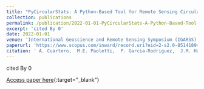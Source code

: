 ```yaml
---
title: "PyCircularStats: A Python-Based Tool for Remote Sensing Circular Statistics and Graphical Analysis"
collection: publications
permalink: /publication/2022-01-01-PyCircularStats-A-Python-Based-Tool-for-Remote-Sensing-Circular-Statistics-and-Graphical-Analysis
excerpt: 'cited By 0'
date: 2022-01-01
venue: 'International Geoscience and Remote Sensing Symposium (IGARSS)'
paperurl: 'https://www.scopus.com/inward/record.uri?eid=2-s2.0-85141894912&doi=10.1109%2fIGARSS46834.2022.9884758&partnerID=40&md5=5bfe23c127a38aab98b6fbf95765eaf6'
citation: ' A. Cuartero,  M.E. Paoletti,  P. Garcia-Rodriguez,  J.M. Haut, &quot;PyCircularStats: A Python-Based Tool for Remote Sensing Circular Statistics and Graphical Analysis.&quot; International Geoscience and Remote Sensing Symposium (IGARSS), 2022.'
---
```

cited By 0

[Access paper here](https://www.scopus.com/inward/record.uri?eid=2-s2.0-85141894912&doi=10.1109%2fIGARSS46834.2022.9884758&partnerID=40&md5=5bfe23c127a38aab98b6fbf95765eaf6){:target="_blank"}
